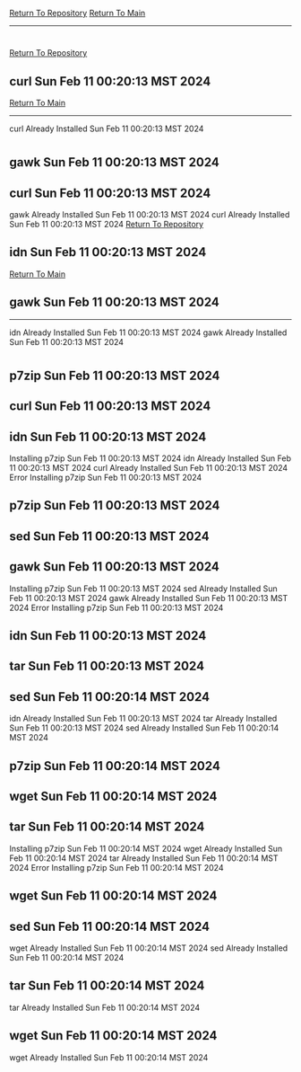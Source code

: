 [Return To Repository](https://github.com/DigitalWarrior/piholeparser/)
[Return To Main](https://github.com/DigitalWarrior/piholeparser/blob/master/RecentRunLogs/Mainlog.md)
____________________________________
# 
[Return To Repository](https://github.com/DigitalWarrior/piholeparser/)
## curl Sun Feb 11 00:20:13 MST 2024
[Return To Main](https://github.com/DigitalWarrior/piholeparser/blob/master/RecentRunLogs/Mainlog.md)
____________________________________
curl Already Installed Sun Feb 11 00:20:13 MST 2024
# 
## gawk Sun Feb 11 00:20:13 MST 2024
## curl Sun Feb 11 00:20:13 MST 2024
gawk Already Installed Sun Feb 11 00:20:13 MST 2024
curl Already Installed Sun Feb 11 00:20:13 MST 2024
[Return To Repository](https://github.com/DigitalWarrior/piholeparser/)
## idn Sun Feb 11 00:20:13 MST 2024
[Return To Main](https://github.com/DigitalWarrior/piholeparser/blob/master/RecentRunLogs/Mainlog.md)
## gawk Sun Feb 11 00:20:13 MST 2024
____________________________________
idn Already Installed Sun Feb 11 00:20:13 MST 2024
gawk Already Installed Sun Feb 11 00:20:13 MST 2024
# 
## p7zip Sun Feb 11 00:20:13 MST 2024
## curl Sun Feb 11 00:20:13 MST 2024
## idn Sun Feb 11 00:20:13 MST 2024
Installing p7zip Sun Feb 11 00:20:13 MST 2024
idn Already Installed Sun Feb 11 00:20:13 MST 2024
curl Already Installed Sun Feb 11 00:20:13 MST 2024
Error Installing p7zip Sun Feb 11 00:20:13 MST 2024
## p7zip Sun Feb 11 00:20:13 MST 2024
## sed Sun Feb 11 00:20:13 MST 2024
## gawk Sun Feb 11 00:20:13 MST 2024
Installing p7zip Sun Feb 11 00:20:13 MST 2024
sed Already Installed Sun Feb 11 00:20:13 MST 2024
gawk Already Installed Sun Feb 11 00:20:13 MST 2024
Error Installing p7zip Sun Feb 11 00:20:13 MST 2024
## idn Sun Feb 11 00:20:13 MST 2024
## tar Sun Feb 11 00:20:13 MST 2024
## sed Sun Feb 11 00:20:14 MST 2024
idn Already Installed Sun Feb 11 00:20:13 MST 2024
tar Already Installed Sun Feb 11 00:20:13 MST 2024
sed Already Installed Sun Feb 11 00:20:14 MST 2024
## p7zip Sun Feb 11 00:20:14 MST 2024
## wget Sun Feb 11 00:20:14 MST 2024
## tar Sun Feb 11 00:20:14 MST 2024
Installing p7zip Sun Feb 11 00:20:14 MST 2024
wget Already Installed Sun Feb 11 00:20:14 MST 2024
tar Already Installed Sun Feb 11 00:20:14 MST 2024
Error Installing p7zip Sun Feb 11 00:20:14 MST 2024
## wget Sun Feb 11 00:20:14 MST 2024
## sed Sun Feb 11 00:20:14 MST 2024
wget Already Installed Sun Feb 11 00:20:14 MST 2024
sed Already Installed Sun Feb 11 00:20:14 MST 2024
## tar Sun Feb 11 00:20:14 MST 2024
tar Already Installed Sun Feb 11 00:20:14 MST 2024
## wget Sun Feb 11 00:20:14 MST 2024
wget Already Installed Sun Feb 11 00:20:14 MST 2024
